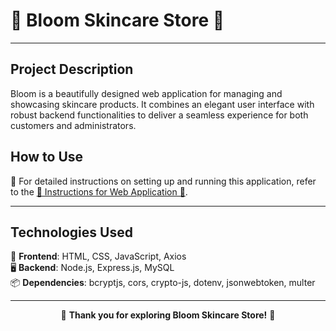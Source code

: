 # 🌸 **Bloom Skincare Store** 🌸

</div>

---

## **Project Description**
Bloom is a beautifully designed web application for managing and showcasing skincare products. It combines an elegant user interface with robust backend functionalities to deliver a seamless experience for both customers and administrators.

## **How to Use**
🔗 For detailed instructions on setting up and running this application, refer to the [🌸 Instructions for Web Application 🌸](https://github.com/thitiP11222/Project-Web-Phase2/blob/main/README.txt).

---

## **Technologies Used**
🎨 **Frontend**: HTML, CSS, JavaScript, Axios  
🖥️ **Backend**: Node.js, Express.js, MySQL  
📦 **Dependencies**: bcryptjs, cors, crypto-js, dotenv, jsonwebtoken, multer  

---

<div align="center">

🌸 **Thank you for exploring Bloom Skincare Store!** 🌸

</div>
